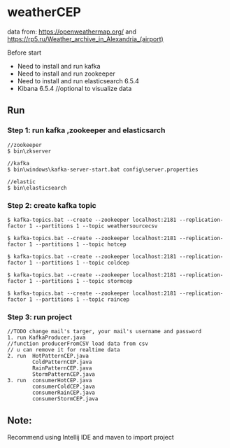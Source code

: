 # weatherCEP
data from: https://openweathermap.org/ 
and https://rp5.ru/Weather_archive_in_Alexandria_(airport)


Before start
  - Need to install and run kafka 
  - Need to install and run zookeeper
  - Need to install and run elasticsearch 6.5.4
  - Kibana 6.5.4 //optional to visualize data

## Run
### Step 1: run kafka ,zookeeper and elasticsarch
    //zookeeper
    $ bin\zkserver
    
    //kafka
    $ bin\windows\kafka-server-start.bat config\server.properties
    
    //elastic
    $ bin\elasticsearch
### Step 2: create kafka topic
    $ kafka-topics.bat --create --zookeeper localhost:2181 --replication-factor 1 --partitions 1 --topic weathersourcecsv
    
    $ kafka-topics.bat --create --zookeeper localhost:2181 --replication-factor 1 --partitions 1 --topic hotcep
    
    $ kafka-topics.bat --create --zookeeper localhost:2181 --replication-factor 1 --partitions 1 --topic coldcep
    
    $ kafka-topics.bat --create --zookeeper localhost:2181 --replication-factor 1 --partitions 1 --topic stormcep
    
    $ kafka-topics.bat --create --zookeeper localhost:2181 --replication-factor 1 --partitions 1 --topic raincep
### Step 3: run project
    //TODO change mail's targer, your mail's username and password
    1. run KafkaProducer.java
    //function producerFromCSV load data from csv
    // u can remove it for realtime data
    2. run  HotPatternCEP.java
            ColdPatternCEP.java
            RainPatternCEP.java
            StormPatternCEP.java
    3. run  consumerHotCEP.java
            consumerColdCEP.java
            consumerRainCEP.java
            consumerStormCEP.java
            
## Note:
Recommend using Intellij IDE and maven to import project
    
  
  
  

